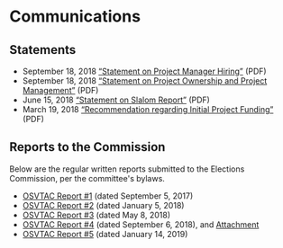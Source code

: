 # Communications

## Statements

* September 18, 2018 [“Statement on Project Manager
  Hiring”](files/communications/OSVTAC_re_Project_Manager_Hiring_Sept_18_2018.pdf)
  (PDF)
* September 18, 2018 [“Statement on Project Ownership and Project
  Management”](files/communications/OSVTAC_re_Project_Ownership_Sept_18_2018.pdf)
  (PDF)
* June 15, 2018 [“Statement on Slalom
  Report”](files/communications/OSVTAC_Slalom_Report_Statement_June_15_2018.pdf)
  (PDF)
* March 19, 2018 [“Recommendation regarding Initial Project
  Funding”](files/communications/OSVTAC_Recommendation_re_Funding_March_19_2018.pdf)
  (PDF)


## Reports to the Commission

Below are the regular written reports submitted to the Elections
Commission, per the committee's bylaws.

* [OSVTAC Report #1](files/reports/OSVTAC_Report_01_September_5_2017.pdf)
  (dated September 5, 2017)
* [OSVTAC Report #2](files/reports/OSVTAC_Report_02_January_5_2018.pdf)
  (dated January 5, 2018)
* [OSVTAC Report #3](files/reports/OSVTAC_Report_03_May_2018.pdf)
  (dated May 8, 2018)
* [OSVTAC Report #4](files/reports/OSVTAC_Report_04_September_2018.pdf)
  (dated September 6, 2018), and
  [Attachment](files/reports/OSVTAC_Report_04_Attachment.pdf)
* [OSVTAC Report #5](files/reports/OSVTAC_Report_05_Jan_2019.pdf)
  (dated January 14, 2019)
